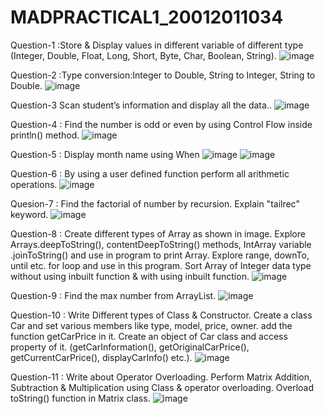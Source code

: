 # MADPRACTICAL1_20012011034

Question-1 :Store & Display values in different variable of different type (Integer, Double, Float, Long, Short, Byte, Char, Boolean, String).
![image](https://user-images.githubusercontent.com/111893603/187424755-2510581f-05bd-48d8-9e87-8aad5fbec6b3.png)


Question-2 :Type conversion:Integer to Double, String to Integer, String to Double.
![image](https://user-images.githubusercontent.com/111893603/187424646-4be750a0-793c-4898-b685-40cb2553e615.png)

Question-3 Scan student’s information and display all the data..
![image](https://user-images.githubusercontent.com/111893603/187425414-5a86b6e6-5090-485b-8364-d0f0e2e886b1.png)

Question-4 : Find the number is odd or even by using Control Flow inside println() method.
![image](https://user-images.githubusercontent.com/111893603/187425552-6b7d6cef-8492-48b5-8e76-dac10a55d088.png)

Question-5 : Display month name using When
![image](https://user-images.githubusercontent.com/111893603/187425708-02336c01-5524-44e2-b628-e37520e5a2d3.png)
![image](https://user-images.githubusercontent.com/111893603/187425790-c890708f-29c3-4136-a030-cf28188b9052.png)

Question-6 : By using a user defined function perform all arithmetic operations.
![image](https://user-images.githubusercontent.com/111893603/187426018-4c6a1ba3-2518-464d-8849-b13a5f1f7722.png)

Quesion-7 : Find the factorial of number by recursion. Explain "tailrec" keyword.
![image](https://user-images.githubusercontent.com/111893603/187426122-87b54911-6eca-4e93-a188-c12fc89bce11.png)

Question-8 : Create different types of Array as shown in image. Explore Arrays.deepToString(), contentDeepToString() methods, IntArray variable .joinToString() and use in program to print Array. Explore range, downTo, until etc. for loop and use in this program. Sort Array of Integer data type without using inbuilt function & with using inbuilt function.
![image](https://user-images.githubusercontent.com/111893603/187426665-31b5e6e8-c1f8-4e20-b8c5-52c9c055da45.png)

Question-9 : Find the max number from ArrayList.
![image](https://user-images.githubusercontent.com/111893603/187427078-460a1a31-8c83-40ea-a72b-925171614f72.png)

Question-10 : Write Different types of Class & Constructor. Create a class Car and set various members like type, model, price, owner. add the function getCarPrice in it. Create an object of Car class and access property of it. (getCarInformation(), getOriginalCarPrice(), getCurrentCarPrice(), displayCarInfo() etc.).
![image](https://user-images.githubusercontent.com/111893603/187427397-3d619903-e3a8-4909-8379-618eccc684a4.png)

Question-11 : Write about Operator Overloading. Perform Matrix Addition, Subtraction & Multiplication using Class & operator overloading. Overload toString() function in Matrix class.
![image](https://user-images.githubusercontent.com/111893603/187427646-69546669-4c82-444a-813f-2d871a2b64ff.png)
